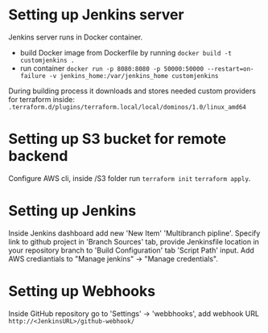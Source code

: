 # Setting up Jenkins server

Jenkins server runs in Docker container.

- build Docker image from Dockerfile by running `docker build -t customjenkins .`
- run container `docker run -p 8080:8080 -p 50000:50000 --restart=on-failure -v jenkins_home:/var/jenkins_home customjenkins`

During building process it downloads and stores needed custom providers for terraform inside:
`.terraform.d/plugins/terraform.local/local/dominos/1.0/linux_amd64`

# Setting up S3 bucket for remote backend
Configure AWS cli, inside /S3 folder run `terraform init` `terraform apply`.

# Setting up Jenkins 
Inside Jenkins dashboard add new 'New Item' 'Multibranch pipline'. 
Specify link to github project in 'Branch Sources' tab, provide Jenkinsfile location in your repository branch to 'Build Configuration' tab 'Script Path' input. Add AWS crediantials to 
"Manage jenkins" -> "Manage credentials". 

# Setting up Webhooks
Inside GitHub repository go to  'Settings' ->  'webbhooks', add webhook URL `http://<JenkinsURL>/github-webhook/`
